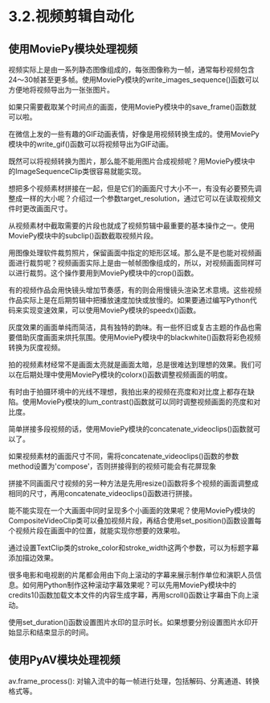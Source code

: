 # 3.2.视频剪辑自动化

## 使用MoviePy模块处理视频

视频实际上是由一系列静态图像组成的，每张图像称为一帧，通常每秒视频包含24～30帧甚至更多帧。使用MoviePy模块的write_images_sequence()函数可以方便地将视频导出为一张张图片。

如果只需要截取某个时间点的画面，使用MoviePy模块中的save_frame()函数就可以啦。

在微信上发的一些有趣的GIF动画表情，好像是用视频转换生成的。使用MoviePy模块中的write_gif()函数可以将视频导出为GIF动画。

既然可以将视频转换为图片，那么能不能用图片合成视频呢？用MoviePy模块中的ImageSequenceClip类很容易就能实现。

想把多个视频素材拼接在一起，但是它们的画面尺寸大小不一，有没有必要预先调整成一样的大小呢？介绍过一个参数target_resolution，通过它可以在读取视频文件时更改画面尺寸。

从视频素材中截取需要的片段也就成了视频剪辑中最重要的基本操作之一。使用MoviePy模块中的subclip()函数截取视频片段。

用图像处理软件裁剪照片，保留画面中指定的矩形区域。那么是不是也能对视频画面进行裁剪呢？视频画面实际上是由一帧帧图像组成的，所以，对视频画面同样可以进行裁剪。这个操作要用到MoviePy模块中的crop()函数。

有的视频作品会用快镜头增加节奏感，有的则会用慢镜头渲染艺术意境。这些视频作品实际上是在后期剪辑中把播放速度加快或放慢的。如果要通过编写Python代码来实现变速效果，可以使用MoviePy模块的speedx()函数。

灰度效果的画面单纯而简洁，具有独特的韵味。有一些怀旧或复古主题的作品也需要借助灰度画面来烘托氛围。使用MoviePy模块中的blackwhite()函数将彩色视频转换为灰度视频。

拍的视频素材经常不是画面太亮就是画面太暗，总是很难达到理想的效果。我们可以在后期处理中使用MoviePy模块的colorx()函数调整视频画面的明度。

有时由于拍摄环境中的光线不理想，我拍出来的视频在亮度和对比度上都存在缺陷。使用MoviePy模块的lum_contrast()函数就可以同时调整视频画面的亮度和对比度。

简单拼接多段视频的话，使用MoviePy模块的concatenate_videoclips()函数就可以了。

如果视频素材的画面尺寸不同，需将concatenate_videoclips()函数的参数method设置为'compose'，否则拼接得到的视频可能会有花屏现象

拼接不同画面尺寸视频的另一种方法是先用resize()函数将多个视频的画面调整成相同的尺寸，再用concatenate_videoclips()函数进行拼接。

能不能实现在一个大画面中同时呈现多个小画面的效果呢？使用MoviePy模块的CompositeVideoClip类可以叠加视频片段，再结合使用set_position()函数设置每个视频片段在画面中的位置，就能实现你想要的效果啦。

通过设置TextClip类的stroke_color和stroke_width这两个参数，可以为标题字幕添加描边效果。

很多电影和电视剧的片尾都会用由下向上滚动的字幕来展示制作单位和演职人员信息。如何用Python制作这种滚动字幕效果呢？可以先用MoviePy模块中的credits1()函数加载文本文件的内容生成字幕，再用scroll()函数让字幕由下向上滚动。

使用set_duration()函数设置图片水印的显示时长。如果想要分别设置图片水印开始显示和结束显示的时间。


## 使用PyAV模块处理视频

av.frame_process(): 对输入流中的每一帧进行处理，包括解码、分离通道、转换格式等。